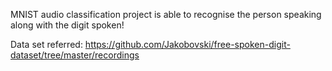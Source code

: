 MNIST audio classification project is able to recognise the person speaking along with the digit spoken!

Data set referred: https://github.com/Jakobovski/free-spoken-digit-dataset/tree/master/recordings
